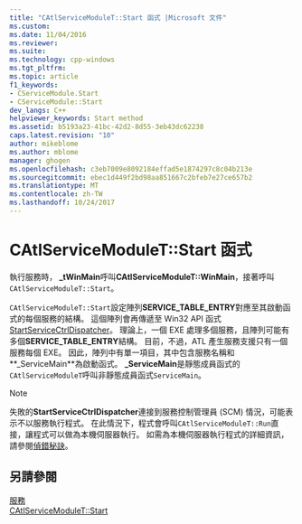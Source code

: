 ```yaml
---
title: "CAtlServiceModuleT::Start 函式 |Microsoft 文件"
ms.custom: 
ms.date: 11/04/2016
ms.reviewer: 
ms.suite: 
ms.technology: cpp-windows
ms.tgt_pltfrm: 
ms.topic: article
f1_keywords:
- CServiceModule.Start
- CServiceModule::Start
dev_langs: C++
helpviewer_keywords: Start method
ms.assetid: b5193a23-41bc-42d2-8d55-3eb43dc62238
caps.latest.revision: "10"
author: mikeblome
ms.author: mblome
manager: ghogen
ms.openlocfilehash: c3eb7009e8092184effad5e1874297c8c04b213e
ms.sourcegitcommit: ebec1d449f2bd98aa851667c2bfeb7e27ce657b2
ms.translationtype: MT
ms.contentlocale: zh-TW
ms.lasthandoff: 10/24/2017
---
```

# <a name="catlservicemoduletstart-function"></a>CAtlServiceModuleT::Start 函式
執行服務時， **_tWinMain**呼叫**CAtlServiceModuleT::WinMain**，接著呼叫`CAtlServiceModuleT::Start`。  
  
 `CAtlServiceModuleT::Start`設定陣列**SERVICE_TABLE_ENTRY**對應至其啟動函式的每個服務的結構。 這個陣列會再傳遞至 Win32 API 函式[StartServiceCtrlDispatcher](http://msdn.microsoft.com/library/windows/desktop/ms686324)。 理論上，一個 EXE 處理多個服務，且陣列可能有多個**SERVICE_TABLE_ENTRY**結構。 目前，不過，ATL 產生服務支援只有一個服務每個 EXE。 因此，陣列中有單一項目，其中包含服務名稱和**_ServiceMain**為啟動函式。 **_ServiceMain**是靜態成員函式的`CAtlServiceModuleT`呼叫非靜態成員函式`ServiceMain`。  
  
> [!NOTE]
>  失敗的**StartServiceCtrlDispatcher**連接到服務控制管理員 (SCM) 情況，可能表示不以服務執行程式。 在此情況下，程式會呼叫`CAtlServiceModuleT::Run`直接，讓程式可以做為本機伺服器執行。 如需為本機伺服器執行程式的詳細資訊，請參閱[偵錯秘訣](../atl/debugging-tips.md)。  
  
## <a name="see-also"></a>另請參閱  
 [服務](../atl/atl-services.md)   
 [CAtlServiceModuleT::Start](../atl/reference/catlservicemodulet-class.md#start)

